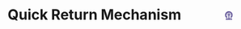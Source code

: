 #  Quick Return Mechanism &nbsp; &nbsp; &nbsp; &nbsp; &nbsp; &nbsp; <img src="images/iitkgp.png" width="3%" />
